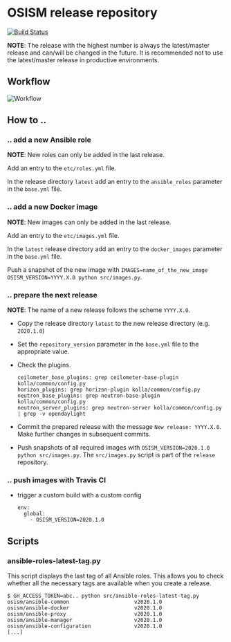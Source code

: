 # OSISM release repository

[![Build Status](https://travis-ci.org/osism/release.svg?branch=master)](https://travis-ci.org/osism/release)

**NOTE**: The release with the highest number is always the latest/master release and can/will be changed in the future. It is recommended not to use the latest/master release in productive environments.

## Workflow

![Workflow](https://raw.githubusercontent.com/osism/release/master/images/workflow.png)

## How to ..

### .. add a new Ansible role

**NOTE**: New roles can only be added in the last release.

Add an entry to the ``etc/roles.yml`` file.

In the release directory ``latest`` add an entry to the ``ansible_roles`` parameter in the ``base.yml`` file.

### .. add a new Docker image

**NOTE**: New images can only be added in the last release.

Add an entry to the ``etc/images.yml`` file.

In the ``latest`` release directory add an entry to the ``docker_images`` parameter in the ``base.yml`` file.

Push a snapshot of the new image with ``IMAGES=name_of_the_new_image OSISM_VERSION=YYYY.X.0 python src/images.py``.

### .. prepare the next release

**NOTE**: The name of a new release follows the scheme ``YYYY.X.0``.

* Copy the release directory ``latest`` to the new release directory (e.g. ``2020.1.0``)
* Set the ``repository_version`` parameter in the ``base.yml`` file to the appropriate value.
* Check the plugins.

  ```
  ceilometer_base_plugins: grep ceilometer-base-plugin kolla/common/config.py
  horizon_plugins: grep horizon-plugin kolla/common/config.py
  neutron_base_plugins: grep neutron-base-plugin kolla/common/config.py
  neutron_server_plugins: grep neutron-server kolla/common/config.py | grep -v opendaylight
  ```
* Commit the prepared release with the message ``New release: YYYY.X.0``. Make further changes in subsequent commits.
* Push snapshots of all required images with ``OSISM_VERSION=2020.1.0 python src/images.py``. The ``src/images.py`` script is part of the ``release`` repository.

### .. push images with Travis CI

* trigger a custom build with a custom config

   ```
   env:
     global:
       - OSISM_VERSION=2020.1.0
   ```

## Scripts

### ansible-roles-latest-tag.py

This script displays the last tag of all Ansible roles. This allows you to check whether all
the necessary tags are available when you create a release.

```
$ GH_ACCESS_TOKEN=abc.. python src/ansible-roles-latest-tag.py
osism/ansible-common                     v2020.1.0
osism/ansible-docker                     v2020.1.0
osism/ansible-proxy                      v2020.1.0
osism/ansible-manager                    v2020.1.0
osism/ansible-configuration              v2020.1.0
[...]
```

